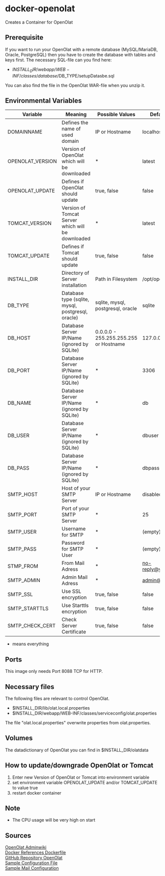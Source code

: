 # docker-openolat
Creates a Container for OpenOlat

## Prerequisite
If you want to run your OpenOlat with a remote database (MySQL/MariaDB, Oracle, PostgreSQL) then you have to create the database with tables and keys first. The 
necessary SQL-file can you find here:
- $INSTALL_DIR/webapp/WEB-INF/classes/database/$DB_TYPE/setupDatasbe.sql

You can also find the file in the OpenOlat WAR-file when you unzip it.

## Environmental Variables
| **Variable** | **Meaning** | **Possible Values** | **Default Value** |
|---|---|---|---|
| DOMAINNAME | Defines the name of used domain | IP or Hostname | localhost |
| OPENOLAT_VERSION | Version of OpenOlat which will be downloaded | * | latest |
| OPENOLAT_UPDATE | Defines if OpenOlat should update | true, false | false |
| TOMCAT_VERSION | Version of Tomcat Server which will be downloaded | * |  latest |
| TOMCAT_UPDATE | Defines if Tomcat should update | true, false | false |
| INSTALL_DIR | Directory of Server installation | Path in Filesystem | /opt/openolat |
| DB_TYPE | Database type (sqlite, mysql, postgresql, oracle) | sqlite, mysql, postgresql, oracle | sqlite |
| DB_HOST | Database Server IP/Name (ignored by SQLite) | 0.0.0.0 - 255.255.255.255 or Hostname | 127.0.0.1 |
| DB_PORT | Database Server IP/Name (ignored by SQLite) | * | 3306 |
| DB_NAME | Database Server IP/Name (ignored by SQLite) | * | db |
| DB_USER | Database Server IP/Name (ignored by SQLite) | * | dbuser |
| DB_PASS | Database Server IP/Name (ignored by SQLite) | * | dbpass |
| SMTP_HOST | Host of your SMTP Server | IP or Hostname | disabled |
| SMTP_PORT | Port of your SMTP Server | * | 25 |
| SMTP_USER | Username for SMTP | * | (empty) |
| SMTP_PASS | Password for SMTP User | * | (empty) |
| STMP_FROM | From Mail Adress | * | no-reply@your.domain |
| SMTP_ADMIN | Admin Mail Adress | * | admin@your.domain |
| SMTP_SSL | Use SSL encryption | true, false | false |
| SMTP_STARTTLS | Use Starttls encryption | true, false | false |
| SMTP_CHECK_CERT | Check Server Certificate | true, false | false |

* means everything

## Ports
This image only needs Port 8088 TCP for HTTP.

## Necessary files
The following files are relevant to control OpenOlat.
- $INSTALL_DIR/lib/olat.local.properties
- $INSTALL_DIR/webapp/WEB-INF/classes/serviceconfig/olat.properties

The file "olat.local.properties" overwrite properties from olat.properties.

## Volumes
The datadictionary of OpenOlat you can find in $INSTALL_DIR/olatdata

## How to update/downgrade OpenOlat or Tomcat
1) Enter new Version of OpenOlat or Tomcat into environment variable
2) set environment variable OPENOLAT_UPDATE and/or TOMCAT_UPDATE to value true
3) restart docker container

## Note
* The CPU usage will be very high on start

## Sources
[OpenOlat Adminwiki](https://www.openolat.com/fileadmin/adminwiki/_START_.html) \
[Docker References Dockerfile](https://docs.docker.com/engine/reference/builder/) \
[GitHub Repository OpenOlat](https://github.com/OpenOLAT/OpenOLAT) \
[Sample Configuration File](https://github.com/klemens/openolat/blob/master/olat.local.properties.sample) \
[Sample Mail Configuration](https://www.linuxforen.de/forums/showthread.php?280359-openOLAT-auf-tomcat-verschickt-keine-Mails&styleid=4)
